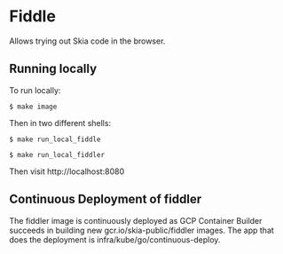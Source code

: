 Fiddle
======

Allows trying out Skia code in the browser.

Running locally
---------------

To run locally:

    $ make image

Then in two different shells:

    $ make run_local_fiddle

    $ make run_local_fiddler

Then visit http://localhost:8080

Continuous Deployment of fiddler
--------------------------------

The fiddler image is continuously deployed as GCP Container Builder succeeds
in building new gcr.io/skia-public/fiddler images. The app that does the
deployment is infra/kube/go/continuous-deploy.
